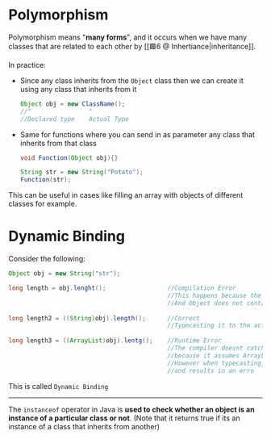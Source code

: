 # Polymorphism
Polymorphism means "**many forms**", and it occurs when we have many classes that are related to each other by [[🟩6 @ Inhertiance|inheritance]].

In practice:
- Since any class inherits from the `Object` class then we can create it using any class that inherits from it
	```java
	Object obj = new ClassName();
	//^                ^
	//Declared type    Actual Type
	```
- Same for functions where you can send in as parameter any class that inherits from that class
	```java
	void Function(Object obj){}
	
	String str = new String("Potato");
	Function(str);
	```

This can be useful in cases like filling an array with objects of different classes for example.

# Dynamic Binding
Consider the following:
```java
Object obj = new String("str");

long length = obj.lenght();                 //Compilation Error
							                //This happens because the compiler sees obj of class Object
											//And Object does not contain the function lenght();
							
long length2 = ((String)obj).length();      //Correct
											//Typecasting it to the actual type
										
long length3 = ((ArrayList)obj).lentg();    //Runtime Error
											//The compiler doesnt catch this error 
											//because it assumes ArrayList inherits from oBject
											//However when typecasting, it doesnt find it equal to the actual type 
											//and results in an erro
```
This is called `Dynamic Binding`

--- 
The `instanceof` operator in Java is **used to check whether an object is an instance of a particular class or not**. (Note that it returns true if its an instance of a class that inherits from another)